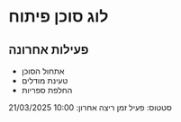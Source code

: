 # לוג סוכן פיתוח

## פעילות אחרונה
- אתחול הסוכן
- טעינת מודלים
- החלפת ספריות

סטטוס: פעיל
זמן ריצה אחרון: 10:00 21/03/2025 